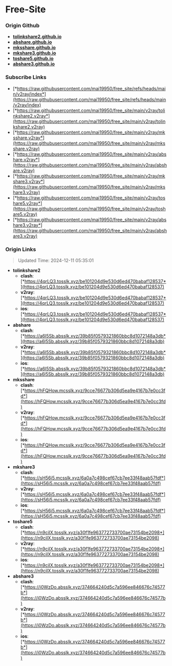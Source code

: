 # Free-Site

### Origin Github

- [**tolinkshare2.github.io**](https://github.com/tolinkshare2/tolinkshare2.github.io)
- [**abshare.github.io**](https://github.com/abshare/abshare.github.io)
- [**mksshare.github.io**](https://github.com/mksshare/mksshare.github.io)
- [**mkshare3.github.io**](https://github.com/mkshare3/mkshare3.github.io)
- [**toshare5.github.io**](https://github.com/toshare5/toshare5.github.io)
- [**abshare3.github.io**](https://github.com/abshare3/abshare3.github.io)

### Subscribe Links

- [*https://raw.githubusercontent.com/mai19950/free_site/refs/heads/main/v2ray/index*](https://raw.githubusercontent.com/mai19950/free_site/refs/heads/main/v2ray/index)
- [*https://raw.githubusercontent.com/mai19950/free_site/main/v2ray/tolinkshare2.v2ray*](https://raw.githubusercontent.com/mai19950/free_site/main/v2ray/tolinkshare2.v2ray)
- [*https://raw.githubusercontent.com/mai19950/free_site/main/v2ray/mksshare.v2ray*](https://raw.githubusercontent.com/mai19950/free_site/main/v2ray/mksshare.v2ray)
- [*https://raw.githubusercontent.com/mai19950/free_site/main/v2ray/abshare.v2ray*](https://raw.githubusercontent.com/mai19950/free_site/main/v2ray/abshare.v2ray)
- [*https://raw.githubusercontent.com/mai19950/free_site/main/v2ray/mkshare3.v2ray*](https://raw.githubusercontent.com/mai19950/free_site/main/v2ray/mkshare3.v2ray)
- [*https://raw.githubusercontent.com/mai19950/free_site/main/v2ray/toshare5.v2ray*](https://raw.githubusercontent.com/mai19950/free_site/main/v2ray/toshare5.v2ray)
- [*https://raw.githubusercontent.com/mai19950/free_site/main/v2ray/abshare3.v2ray*](https://raw.githubusercontent.com/mai19950/free_site/main/v2ray/abshare3.v2ray)

### Origin Links

> Updated Time: 2024-12-11 05:35:01

- **tolinkshare2**
  - **clash**: [*https://4qrLQ3.tosslk.xyz/be101204d9e530d6ed470babaf128537*](https://4qrLQ3.tosslk.xyz/be101204d9e530d6ed470babaf128537)
  - **v2ray**: [*https://4qrLQ3.tosslk.xyz/be101204d9e530d6ed470babaf128537*](https://4qrLQ3.tosslk.xyz/be101204d9e530d6ed470babaf128537)
  - **ios**: [*https://4qrLQ3.tosslk.xyz/be101204d9e530d6ed470babaf128537*](https://4qrLQ3.tosslk.xyz/be101204d9e530d6ed470babaf128537)
- **abshare**
  - **clash**: [*https://a6l5Sb.absslk.xyz/39b85f0579321860bbc8d1072148a3db*](https://a6l5Sb.absslk.xyz/39b85f0579321860bbc8d1072148a3db)
  - **v2ray**: [*https://a6l5Sb.absslk.xyz/39b85f0579321860bbc8d1072148a3db*](https://a6l5Sb.absslk.xyz/39b85f0579321860bbc8d1072148a3db)
  - **ios**: [*https://a6l5Sb.absslk.xyz/39b85f0579321860bbc8d1072148a3db*](https://a6l5Sb.absslk.xyz/39b85f0579321860bbc8d1072148a3db)
- **mksshare**
  - **clash**: [*https://hFQHow.mcsslk.xyz/9cce76677b306d5ea9e4167b7e0cc3fd*](https://hFQHow.mcsslk.xyz/9cce76677b306d5ea9e4167b7e0cc3fd)
  - **v2ray**: [*https://hFQHow.mcsslk.xyz/9cce76677b306d5ea9e4167b7e0cc3fd*](https://hFQHow.mcsslk.xyz/9cce76677b306d5ea9e4167b7e0cc3fd)
  - **ios**: [*https://hFQHow.mcsslk.xyz/9cce76677b306d5ea9e4167b7e0cc3fd*](https://hFQHow.mcsslk.xyz/9cce76677b306d5ea9e4167b7e0cc3fd)
- **mkshare3**
  - **clash**: [*https://sH56i5.mcsslk.xyz/6a0a7c498cef67cb7ee33f48aab57fdf*](https://sH56i5.mcsslk.xyz/6a0a7c498cef67cb7ee33f48aab57fdf)
  - **v2ray**: [*https://sH56i5.mcsslk.xyz/6a0a7c498cef67cb7ee33f48aab57fdf*](https://sH56i5.mcsslk.xyz/6a0a7c498cef67cb7ee33f48aab57fdf)
  - **ios**: [*https://sH56i5.mcsslk.xyz/6a0a7c498cef67cb7ee33f48aab57fdf*](https://sH56i5.mcsslk.xyz/6a0a7c498cef67cb7ee33f48aab57fdf)
- **toshare5**
  - **clash**: [*https://n9ciIX.tosslk.xyz/a30f1fe963772733700ae73154be2098*](https://n9ciIX.tosslk.xyz/a30f1fe963772733700ae73154be2098)
  - **v2ray**: [*https://n9ciIX.tosslk.xyz/a30f1fe963772733700ae73154be2098*](https://n9ciIX.tosslk.xyz/a30f1fe963772733700ae73154be2098)
  - **ios**: [*https://n9ciIX.tosslk.xyz/a30f1fe963772733700ae73154be2098*](https://n9ciIX.tosslk.xyz/a30f1fe963772733700ae73154be2098)
- **abshare3**
  - **clash**: [*https://i0WzDo.absslk.xyz/374664240d5c7a596ee846676c74577b*](https://i0WzDo.absslk.xyz/374664240d5c7a596ee846676c74577b)
  - **v2ray**: [*https://i0WzDo.absslk.xyz/374664240d5c7a596ee846676c74577b*](https://i0WzDo.absslk.xyz/374664240d5c7a596ee846676c74577b)
  - **ios**: [*https://i0WzDo.absslk.xyz/374664240d5c7a596ee846676c74577b*](https://i0WzDo.absslk.xyz/374664240d5c7a596ee846676c74577b)
